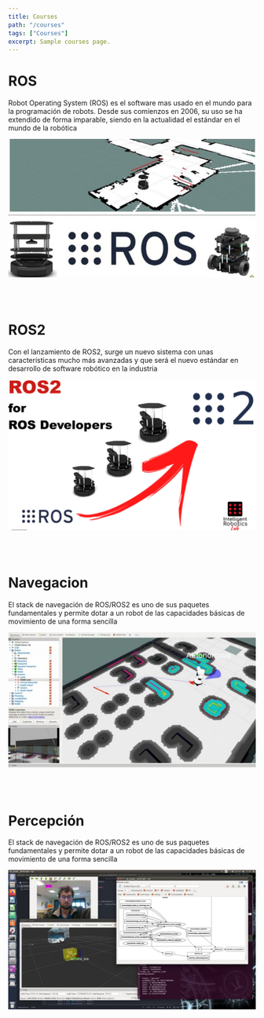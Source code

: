 ```yaml
---
title: Courses
path: "/courses"
tags: ["Courses"]
excerpt: Sample courses page.
---
```


# ROS

Robot Operating System (ROS) es el software mas usado en el mundo para la programación de robots. Desde sus comienzos en 2006, su uso se ha extendido de forma imparable, siendo en la actualidad el estándar en el mundo de la robótica

[![Image](../posts/ros/ros.jpg)](/ros)

<br><br>

# ROS2

Con el lanzamiento de ROS2, surge un nuevo sistema con unas características mucho más avanzadas y que será el nuevo estándar en desarrollo de software robótico en la industria

[![Image](../posts/ros2/ros2_link.png)](/ros2)

<br><br>

# Navegacion

El stack de navegación de ROS/ROS2 es uno de sus paquetes fundamentales y permite dotar a un robot de las capacidades básicas de movimiento de una forma sencilla

[![Image](../posts/navegacion/navigation.jpg)](/navigation)

<br><br>

# Percepción

El stack de navegación de ROS/ROS2 es uno de sus paquetes fundamentales y permite dotar a un robot de las capacidades básicas de movimiento de una forma sencilla

[![Image](../posts/percepcion/perception.jpeg)](/perception)

<br><br>
